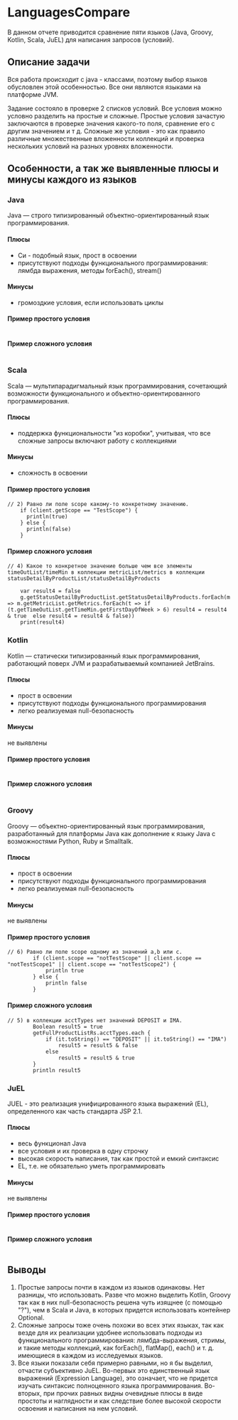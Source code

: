 # LanguagesCompare

В данном отчете приводится сравнение пяти языков (Java, Groovy, Kotlin, Scala, JuEL) для написания запросов (условий).

## Описание задачи

Вся работа происходит с java - классами, поэтому выбор языков обусловлен этой особенностью. Все они являются языками на платформе JVM. 

Задание состояло в проверке 2 списков условий. Все условия можно условно разделить на простые и сложные. Простые условия зачастую заключаются в проверке значения какого-то поля, сравнение его с другим значением и т д. Сложные же условия - это как правило различные множественные вложенности коллекций и проверка нескольких условий на разных уровнях вложенности.
## Особенности, а так же выявленные плюсы и минусы каждого из языков

### Java
Java — строго типизированный объектно-ориентированный язык программирования.

#### Плюсы 
+ Си - подобный язык, прост в освоении
+ присутствуют подходы функционального программирования: лямбда выражения, методы forEach(), stream()
#### Минусы 
- громоздкие условия, если использовать циклы 
#### Пример простого условия
```
```
#### Пример сложного условия
```
```
### Scala
Scala — мультипарадигмальный язык программирования, сочетающий возможности функционального и объектно-ориентированного программирования.

#### Плюсы 
+ поддержка функциональности "из коробки", учитывая, что все сложные запросы включают работу с коллекциями 
#### Минусы 
- сложность в освоении
#### Пример простого условия
```
// 2) Равно ли поле scope какому-то конкретному значению.
    if (client.getScope == "TestScope") {
      println(true)
    } else {
      println(false)
    }
```
#### Пример сложного условия
```
// 4) Какое то конкретное значение больше чем все элементы timeOutList/timeMin в коллекции metricList/metrics в коллекции statusDetailByProductList/statusDetailByProducts

    var result4 = false
    g.getStatusDetailByProductList.getStatusDetailByProducts.forEach(m => m.getMetricList.getMetrics.forEach(t => if (t.getTimeOutList.getTimeMin.getFirstDayOfWeek > 6) result4 = result4 & true  else result4 = result4 & false))
    print(result4)
```

### Kotlin
Kotlin — статически типизированный язык программирования, работающий поверх JVM и разрабатываемый компанией JetBrains. 

#### Плюсы 
+ прост в освоении 
+ присутствуют подходы функционального программирования
+ легко реализуемая null-безопасность
#### Минусы 
не выявлены
#### Пример простого условия
```
```
#### Пример сложного условия
```
```
### Groovy
Groovy — объектно-ориентированный язык программирования, разработанный для платформы Java как дополнение к языку Java с возможностями Python, Ruby и Smalltalk. 

#### Плюсы 
+ прост в освоении 
+ присутствуют подходы функционального программирования
+ легко реализуемая null-безопасность
#### Минусы 
не выявлены
#### Пример простого условия
```
// 6) Равно ли поле scope одному из значений a,b или с.
        if (client.scope == "notTestScope" || client.scope == "notTestScope1" || client.scope == "notTestScope2") {
            println true
        } else {
            println false
        }
```
#### Пример сложного условия
```
// 5) в коллекции acctTypes нет значений DEPOSIT и IMA.
        Boolean result5 = true
        getFullProductListRs.acctTypes.each {
            if (it.toString() == "DEPOSIT" || it.toString() == "IMA")
                result5 = result5 & false
            else
                result5 = result5 & true
        }
        println result5
```

### JuEL
JUEL - это реализация унифицированного языка выражений (EL), определенного как часть стандарта JSP 2.1.

#### Плюсы 
+ весь функционал Java
+ все условия и их проверка в одну строчку
+ высокая скорость написания, так как простой и емкий синтаксис
+ EL, т.е. не обязательно уметь программировать
#### Минусы 
не выявлены
#### Пример простого условия
```
```
#### Пример сложного условия
```
```

## Выводы
1) Простые запросы почти в каждом из языков одинаковы. Нет разницы, что использовать. Разве что можно выделить Kotlin, Groovy так как в них null-безопасность решена чуть изящнее (с помощью "?"), чем в Scala и Java, в которых придется использовать контейнер Optional.
2) Сложные запросы тоже очень похожи во всех этих языках, так как везде для их реализации удобнее использовать подходы из функционального программирования: лямбда-выражения, стримы, и такие методы коллекций, как forEach(), flatMap(), each() и т. д. имеющиеся в каждом из исследуемых языков.
3) Все языки показали себя примерно равными, но я бы выделил, отчасти субъективно JuEL. 
Во-первых это единственный язык выражений (Expression Language), это означает, что не придется изучать синтаксис полноценного языка программирования.
Во-вторых, при прочих равных видны очевидные плюсы в виде простоты и наглядности и как следствие более высокой скорости освоения и написания на нем условий.
